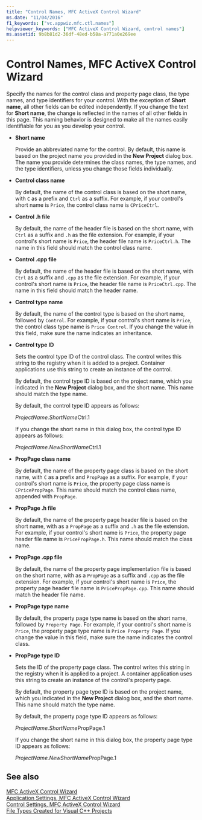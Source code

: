 ```yaml
---
title: "Control Names, MFC ActiveX Control Wizard"
ms.date: "11/04/2016"
f1_keywords: ["vc.appwiz.mfc.ctl.names"]
helpviewer_keywords: ["MFC ActiveX Control Wizard, control names"]
ms.assetid: 9b8b81d2-36df-48ed-b58a-a771a0e269ee
---
```

# Control Names, MFC ActiveX Control Wizard

Specify the names for the control class and property page class, the type names, and type identifiers for your control. With the exception of **Short name**, all other fields can be edited independently. If you change the text for **Short name**, the change is reflected in the names of all other fields in this page. This naming behavior is designed to make all the names easily identifiable for you as you develop your control.

- **Short name**

   Provide an abbreviated name for the control. By default, this name is based on the project name you provided in the **New Project** dialog box. The name you provide determines the class names, the type names, and the type identifiers, unless you change those fields individually.

- **Control class name**

   By default, the name of the control class is based on the short name, with `C` as a prefix and `Ctrl` as a suffix. For example, if your control's short name is `Price`, the control class name is `CPriceCtrl`.

- **Control .h file**

   By default, the name of the header file is based on the short name, with `Ctrl` as a suffix and `.h` as the file extension. For example, if your control's short name is `Price`, the header file name is `PriceCtrl.h`. The name in this field should match the control class name.

- **Control .cpp file**

   By default, the name of the header file is based on the short name, with `Ctrl` as a suffix and `.cpp` as the file extension. For example, if your control's short name is `Price`, the header file name is `PriceCtrl.cpp`. The name in this field should match the header name.

- **Control type name**

   By default, the name of the control type is based on the short name, followed by `Control`. For example, if your control's short name is `Price`, the control class type name is `Price Control`. If you change the value in this field, make sure the name indicates an inheritance.

- **Control type ID**

   Sets the control type ID of the control class. The control writes this string to the registry when it is added to a project. Container applications use this string to create an instance of the control.

   By default, the control type ID is based on the project name, which you indicated in the **New Project** dialog box, and the short name. This name should match the type name.

   By default, the control type ID appears as follows:

   *ProjectName.ShortName*Ctrl.1

   If you change the short name in this dialog box, the control type ID appears as follows:

   *ProjectName.NewShortName*Ctrl.1

- **PropPage class name**

   By default, the name of the property page class is based on the short name, with `C` as a prefix and `PropPage` as a suffix. For example, if your control's short name is `Price`, the property page class name is `CPricePropPage`. This name should match the control class name, appended with `PropPage`.

- **PropPage .h file**

   By default, the name of the property page header file is based on the short name, with as a `PropPage` as a suffix and `.h` as the file extension. For example, if your control's short name is `Price`, the property page header file name is `PricePropPage.h`. This name should match the class name.

- **PropPage .cpp file**

   By default, the name of the property page implementation file is based on the short name, with as a `PropPage` as a suffix and `.cpp` as the file extension. For example, if your control's short name is `Price`, the property page header file name is `PricePropPage.cpp`. This name should match the header file name.

- **PropPage type name**

   By default, the property page type name is based on the short name, followed by `Property Page`. For example, if your control's short name is `Price`, the property page type name is `Price Property Page`. If you change the value in this field, make sure the name indicates the control class.

- **PropPage type ID**

   Sets the ID of the property page class. The control writes this string in the registry when it is applied to a project. A container application uses this string to create an instance of the control's property page.

   By default, the property page type ID is based on the project name, which you indicated in the **New Project** dialog box, and the short name. This name should match the type name.

   By default, the property page type ID appears as follows:

   *ProjectName.ShortName*PropPage.1

   If you change the short name in this dialog box, the property page type ID appears as follows:

   *ProjectName.NewShortName*PropPage.1

## See also

[MFC ActiveX Control Wizard](../../mfc/reference/mfc-activex-control-wizard.md)<br/>
[Application Settings, MFC ActiveX Control Wizard](../../mfc/reference/application-settings-mfc-activex-control-wizard.md)<br/>
[Control Settings, MFC ActiveX Control Wizard](../../mfc/reference/control-settings-mfc-activex-control-wizard.md)<br/>
[File Types Created for Visual C++ Projects](../../build/reference/file-types-created-for-visual-cpp-projects.md)

